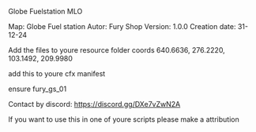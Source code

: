 Globe Fuelstation MLO

Map: Globe Fuel station
Autor: Fury Shop
Version: 1.0.0
Creation date: 31-12-24

Add the files to youre resource folder
coords  640.6636, 276.2220, 103.1492, 209.9980

add this to youre cfx manifest

ensure fury_gs_01


Contact by discord: https://discord.gg/DXe7vZwN2A


If you want to use this in one of youre scripts please make a attribution
